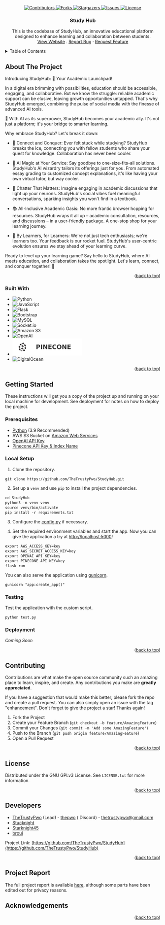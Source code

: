 <div align="center">
  <a href="https://github.com/TheTrustyPwo/StudyHub/graphs/contributors" target="_blank">
    <img src="https://img.shields.io/github/contributors/TheTrustyPwo/StudyHub.svg?style=for-the-badge" alt="Contributors">
  </a>
  <a href="https://github.com/TheTrustyPwo/StudyHub/network/members" target="_blank">
    <img src="https://img.shields.io/github/forks/TheTrustyPwo/StudyHub.svg?style=for-the-badge" alt="Forks">
  </a>
  <a href="https://github.com/TheTrustyPwo/StudyHub/stargazers" target="_blank">
    <img src="https://img.shields.io/github/stars/TheTrustyPwo/StudyHub.svg?style=for-the-badge" alt="Stargazers">
  </a>
  <a href="https://github.com/TheTrustyPwo/StudyHub/issues" target="_blank">
    <img src="https://img.shields.io/github/issues/TheTrustyPwo/StudyHub.svg?style=for-the-badge" alt="Issues">
  </a>
  <a href="https://github.com/TheTrustyPwo/StudyHub/blob/master/LICENSE.txt" target="_blank">
    <img src="https://img.shields.io/github/license/TheTrustyPwo/StudyHub.svg?style=for-the-badge" alt="License">
  </a>
</div>


<!-- PROJECT TITLE -->
<!--suppress HtmlDeprecatedAttribute, HtmlUnknownAnchorTarget -->

<div align="center">
<h3 align="center">Study Hub</h3>
  <p align="center">
    This is the codebase of StudyHub, an innovative educational platform designed to enhance learning and collaboration between students.
    <br/>
    <a href="https://studyhub.thepwo.com/" target="_blank">View Website</a>
    .
    <a href="https://github.com/TheTrustyPwo/StudyHub/issues">Report Bug</a>
    ·
    <a href="https://github.com/TheTrustyPwo/StudyHub/issues">Request Feature</a>
  </p>
</div>


<!-- TABLE OF CONTENTS -->
<details>
  <summary>Table of Contents</summary>
  <ol>
    <li>
      <a href="#about-the-project">About The Project</a>
      <ul>
        <li><a href="#built-with">Built With</a></li>
      </ul>
    </li>
    <li>
      <a href="#getting-started">Getting Started</a>
      <ul>
        <li><a href="#prerequisites">Prerequisites</a></li>
        <li><a href="#local-setup">Local Setup</a></li>
        <li><a href="#testing">Testing</a></li>
        <li><a href="#deployment">Deployment</a></li>
      </ul>
    </li>
    <li><a href="#contributing">Contributing</a></li>
    <li><a href="#license">License</a></li>
    <li><a href="#developers">Developers</a></li>
    <li><a href="#project-report">Project Report</a></li>
    <li><a href="#acknowledgements">Acknowledgements</a></li>
  </ol>
</details>


<!-- ABOUT THE PROJECT -->

## About The Project

Introducing StudyHub: 🚀 Your Academic Launchpad!

In a digital era brimming with possibilities, education should be accessible, engaging, and collaborative. But we know
the struggle: reliable academic support can be elusive, leaving growth opportunities untapped. That's why StudyHub
emerged, combining the pulse of social media with the finesse of advanced AI tools.

🔮 With AI as its superpower, StudyHub becomes your academic ally. It's not just a platform; it's your bridge to smarter
learning.

Why embrace StudyHub? Let's break it down:

- 🤝 Connect and Conquer: Ever felt stuck while studying? StudyHub breaks the ice, connecting you with fellow students
  who share your quest for knowledge. Collaboration has never been cooler.

- 🌟 AI Magic at Your Service: Say goodbye to one-size-fits-all solutions. StudyHub's AI wizardry tailors its offerings
  just for you. From automated essay grading to customized concept explanations, it's like having your own virtual
  tutor, but way cooler.

- 💬 Chatter That Matters: Imagine engaging in academic discussions that light up your neurons. StudyHub's social vibes
  fuel meaningful conversations, sparking insights you won't find in a textbook.

- 📚 All-Inclusive Academic Oasis: No more frantic browser hopping for resources. StudyHub wraps it all up – academic
  consultation, resources, and discussions – in a user-friendly package. A one-stop shop for your learning journey.

- 🧠 By Learners, for Learners: We're not just tech enthusiasts; we're learners too. Your feedback is our rocket fuel.
  StudyHub's user-centric evolution ensures we stay ahead of your learning curve.

Ready to level up your learning game? Say hello to StudyHub, where AI meets education, and collaboration takes the
spotlight. Let's learn, connect, and conquer together! 🚀

<p align="right">(<a href="#readme-top">back to top</a>)</p>

### Built With

* ![Python](https://img.shields.io/static/v1?style=for-the-badge&message=Python&color=3776AB&logo=Python&logoColor=FFFFFF&label=)
* ![JavaScript](https://img.shields.io/static/v1?style=for-the-badge&message=JavaScript&color=222222&logo=JavaScript&logoColor=F7DF1E&label=)
* ![Flask](https://img.shields.io/static/v1?style=for-the-badge&message=Flask&color=000000&logo=Flask&logoColor=FFFFFF&label=)
* ![Bootstrap](https://img.shields.io/static/v1?style=for-the-badge&message=Bootstrap&color=7952B3&logo=Bootstrap&logoColor=FFFFFF&label=)
* ![MySQL](https://img.shields.io/static/v1?style=for-the-badge&message=MySQL&color=4479A1&logo=MySQL&logoColor=FFFFFF&label=)
* ![Socket.io](https://img.shields.io/static/v1?style=for-the-badge&message=Socket.io&color=010101&logo=Socket.io&logoColor=FFFFFF&label=)
* ![Amazon S3](https://img.shields.io/static/v1?style=for-the-badge&message=Amazon+S3&color=569A31&logo=Amazon+S3&logoColor=FFFFFF&label=)
* ![OpenAI](https://img.shields.io/static/v1?style=for-the-badge&message=OpenAI&color=412991&logo=OpenAI&logoColor=FFFFFF&label=)
* ![Pinecone](assets/pinecone.svg)
* ![DigitalOcean](https://img.shields.io/static/v1?style=for-the-badge&message=DigitalOcean&color=0080FF&logo=DigitalOcean&logoColor=FFFFFF&label=)

<p align="right">(<a href="#readme-top">back to top</a>)</p>

<!-- Getting Started -->

## Getting Started

These instructions will get you a copy of the project up and running on your local machine for development. See
deployment for notes on how to deploy the project.

### Prerequisites

- [Python](https://www.python.org/) (3.9 Recommended)
- AWS S3 Bucket on [Amazon Web Services](https://aws.amazon.com/)
- [OpenAI API Key](https://platform.openai.com/account/api-keys)
- [Pinecone API Key & Index Name](https://www.pinecone.io/)

### Local Setup

1. Clone the repository.

```shell
git clone https://github.com/TheTrustyPwo/StudyHub.git
```

2. Set up a `venv` and use `pip` to install the project dependencies.

```shell
cd StudyHub
python3 -m venv venv
source venv/bin/activate
pip install -r requirements.txt
```

3. Configure the [config.py](https://github.com/TheTrustyPwo/StudyHub/blob/master/app/config.py) if necessary.

4. Set the required environment variables and start the app. Now you can give the application a try
   at [http://localhost:5000](http://localhost:5000)!

```shell
export AWS_ACCESS_KEY=key
export AWS_SECRET_ACCESS_KEY=key
export OPENAI_API_KEY=key
export PINECONE_API_KEY=key
flask run
```

You can also serve the application using [gunicorn](https://gunicorn.org/).

```shell
gunicorn "app:create_app()"
```

### Testing

Test the application with the custom script.

```shell
python test.py
```

### Deployment

*Coming Soon*

<p align="right">(<a href="#top">back to top</a>)</p>

<!-- CONTRIBUTING -->

## Contributing

Contributions are what make the open source community such an amazing place to learn, inspire, and create. Any
contributions you make are **greatly appreciated**.

If you have a suggestion that would make this better, please fork the repo and create a pull request. You can also
simply open an issue with the tag "enhancement". Don't forget to give the project a star! Thanks again!

1. Fork the Project
2. Create your Feature Branch (`git checkout -b feature/AmazingFeature`)
3. Commit your Changes (`git commit -m 'Add some AmazingFeature'`)
4. Push to the Branch (`git push origin feature/AmazingFeature`)
5. Open a Pull Request

<p align="right">(<a href="#top">back to top</a>)</p>


<!-- LICENSE -->

## License

Distributed under the GNU GPLv3 License. See `LICENSE.txt` for more information.

<p align="right">(<a href="#top">back to top</a>)</p>


<!-- Developers -->

## Developers

* [TheTrustyPwo](https://github.com/TheTrustyPwo) (Lead) - [thepwo](https://discordapp.com/users/989672946018693150) (
  Discord) - thetrustypwo@gmail.com
* [Stucknight](https://github.com/Stucknight)
* [Starknight45](https://github.com/Starknight45)
* [broui](https://github.com/broui)

Project Link: [https://github.com/TheTrustyPwo/StudyHub](https://github.com/TheTrustyPwo/StudyHub)

<p align="right">(<a href="#top">back to top</a>)</p>


<!-- Project Report -->

## Project Report

The full project report is available [here](assets/StudyHub-Report.pdf),
although some parts have been edited out for privacy reasons.


<!-- Acknowledgements -->

## Acknowledgements

<p align="right">(<a href="#top">back to top</a>)</p>
